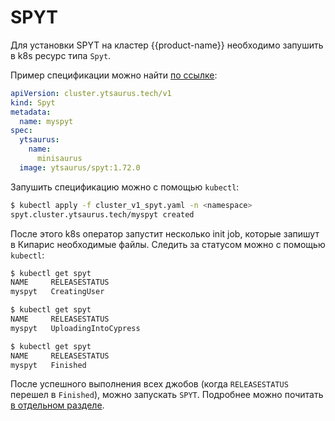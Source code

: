 # SPYT

Для установки SPYT на кластер {{product-name}} необходимо запушить в k8s ресурс типа `Spyt`.

Пример спецификации можно найти [по ссылке](https://github.com/ytsaurus/yt-k8s-operator/blob/main/config/samples/cluster_v1_spyt.yaml):
```yaml
apiVersion: cluster.ytsaurus.tech/v1
kind: Spyt
metadata:
  name: myspyt
spec:
  ytsaurus:
    name:
      minisaurus
  image: ytsaurus/spyt:1.72.0
```

Запушить спецификацию можно с помощью `kubectl`:

```bash
$ kubectl apply -f cluster_v1_spyt.yaml -n <namespace>
spyt.cluster.ytsaurus.tech/myspyt created
```

После этого k8s оператор запустит несколько init job, которые запишут в Кипарис необходимые файлы. Следить за статусом можно с помощью `kubectl`:

```bash
$ kubectl get spyt
NAME     RELEASESTATUS
myspyt   CreatingUser

$ kubectl get spyt
NAME     RELEASESTATUS
myspyt   UploadingIntoCypress

$ kubectl get spyt
NAME     RELEASESTATUS
myspyt   Finished
```

После успешного выполнения всех джобов (когда `RELEASESTATUS` перешел в `Finished`), можно запускать `SPYT`. Подробнее можно почитать [в отдельном разделе](../../user-guide/data-processing/spyt/quick-start).
